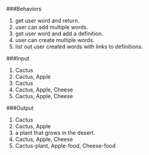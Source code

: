 ###Behaviors                                          
1) get user word and return.
2) user can add multiple words.
3) get user word and add a definition.
4) user can create multiple words.
5) list out user created words with links to definitions.

###Input
1) Cactus
2) Cactus, Apple
3) Cactus
4) Cactus, Apple, Cheese
5) Cactus, Apple, Cheese


###Output
1) Cactus
2) Cactus, Apple
3) a plant that grows in the desert.
4) Cactus, Apple, Cheese
5) Cactus-plant, Apple-food, Cheese-food

